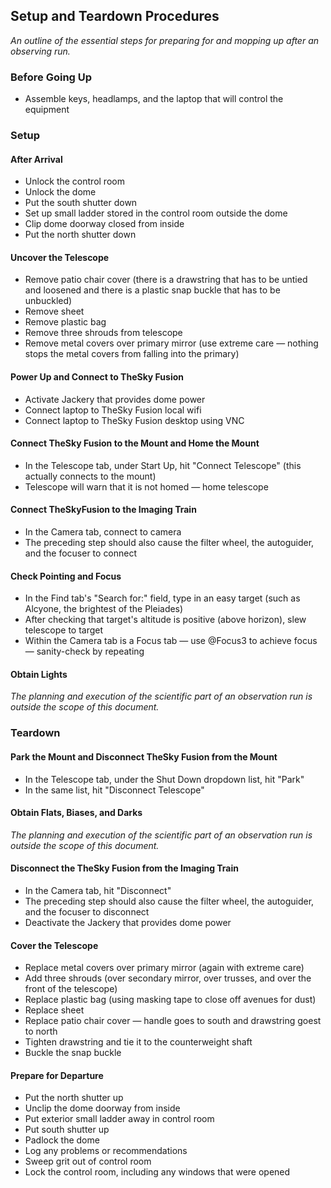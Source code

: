 ## Setup and Teardown Procedures

*An outline of the essential steps for preparing for and mopping up after an observing run.*

### Before Going Up

* Assemble keys, headlamps, and the laptop that will control the equipment

### Setup

#### After Arrival

* Unlock the control room
* Unlock the dome
* Put the south shutter down
* Set up small ladder stored in the control room outside the dome
* Clip dome doorway closed from inside
* Put the north shutter down

#### Uncover the Telescope

* Remove patio chair cover (there is a drawstring that has to be untied and loosened and there is a plastic snap buckle that has to be unbuckled)
* Remove sheet
* Remove plastic bag
* Remove three shrouds from telescope
* Remove metal covers over primary mirror (use extreme care &mdash; nothing stops the metal covers from falling into the primary)

#### Power Up and Connect to TheSky Fusion

* Activate Jackery that provides dome power
* Connect laptop to TheSky Fusion local wifi
* Connect laptop to TheSky Fusion desktop using VNC

#### Connect TheSky Fusion to the Mount and Home the Mount

* In the Telescope tab, under Start Up, hit "Connect Telescope" (this actually connects to the mount)
* Telescope will warn that it is not homed &mdash; home telescope

#### Connect TheSkyFusion to the Imaging Train

* In the Camera tab, connect to camera
* The preceding step should also cause the filter wheel, the autoguider, and the focuser to connect

#### Check Pointing and Focus

* In the Find tab's "Search for:" field, type in an easy target (such as Alcyone, the brightest of the Pleiades)
* After checking that target's altitude is positive (above horizon), slew telescope to target 
* Within the Camera tab is a Focus tab &mdash; use @Focus3 to achieve focus &mdash; sanity-check by repeating

#### Obtain Lights

*The planning and execution of the scientific part of an observation run is outside the scope of this document.*

### Teardown

#### Park the Mount and Disconnect TheSky Fusion from the Mount

* In the Telescope tab, under the Shut Down dropdown list, hit "Park"
* In the same list, hit "Disconnect Telescope"

#### Obtain Flats, Biases, and Darks

*The planning and execution of the scientific part of an observation run is outside the scope of this document.*

#### Disconnect the TheSky Fusion from the Imaging Train

* In the Camera tab, hit "Disconnect"
* The preceding step should also cause the filter wheel, the autoguider, and the focuser to disconnect
* Deactivate the Jackery that provides dome power

#### Cover the Telescope

* Replace metal covers over primary mirror (again with extreme care)
* Add three shrouds (over secondary mirror, over trusses, and over the front of the telescope)
* Replace plastic bag (using masking tape to close off avenues for dust)
* Replace sheet
* Replace patio chair cover &mdash; handle goes to south and drawstring goest to north
* Tighten drawstring and tie it to the counterweight shaft
* Buckle the snap buckle

#### Prepare for Departure

* Put the north shutter up
* Unclip the dome doorway from inside
* Put exterior small ladder away in control room
* Put south shutter up
* Padlock the dome
* Log any problems or recommendations
* Sweep grit out of control room
* Lock the control room, including any windows that were opened
